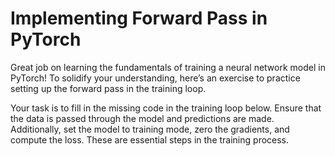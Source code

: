 # Implementing Forward Pass in PyTorch

Great job on learning the fundamentals of training a neural network model in PyTorch! To solidify your understanding, here’s an exercise to practice setting up the forward pass in the training loop.

Your task is to fill in the missing code in the training loop below. Ensure that the data is passed through the model and predictions are made. Additionally, set the model to training mode, zero the gradients, and compute the loss. These are essential steps in the training process.
